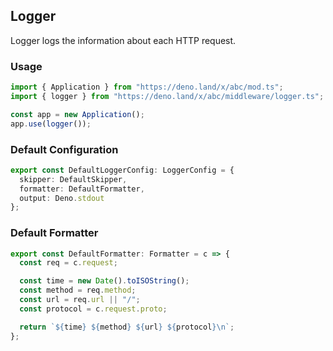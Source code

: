 ## Logger

Logger logs the information about each HTTP request.

### Usage

```ts
import { Application } from "https://deno.land/x/abc/mod.ts";
import { logger } from "https://deno.land/x/abc/middleware/logger.ts";

const app = new Application();
app.use(logger());
```

### Default Configuration

```ts
export const DefaultLoggerConfig: LoggerConfig = {
  skipper: DefaultSkipper,
  formatter: DefaultFormatter,
  output: Deno.stdout
};
```

### Default Formatter

```ts
export const DefaultFormatter: Formatter = c => {
  const req = c.request;

  const time = new Date().toISOString();
  const method = req.method;
  const url = req.url || "/";
  const protocol = c.request.proto;

  return `${time} ${method} ${url} ${protocol}\n`;
};
```
